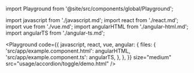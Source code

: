 import Playground from '@site/src/components/global/Playground';

import javascript from './javascript.md';
import react from './react.md';
import vue from './vue.md';
import angularHTML from './angular-html.md';
import angularTS from './angular-ts.md';

<Playground
  code={{
    javascript,
    react,
    vue,
    angular: {
      files: {
        'src/app/example.component.html': angularHTML,
        'src/app/example.component.ts': angularTS,
      },
    },
  }}
  size="medium"
  src="usage/accordion/toggle/demo.html"
/>
